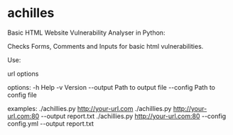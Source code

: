 # achilles

Basic HTML Website Vulnerability Analyser in Python:

Checks Forms, Comments and Inputs for basic html vulnerabilities.

Use:

url options

options:
-h Help 
-v Version
--output Path to output file
--config Path to config file

examples:
./achillies.py http://your-url.com
./achillies.py http://your-url.com:80 --output report.txt
./achillies.py http://your-url.com:80 --config config.yml --output report.txt





